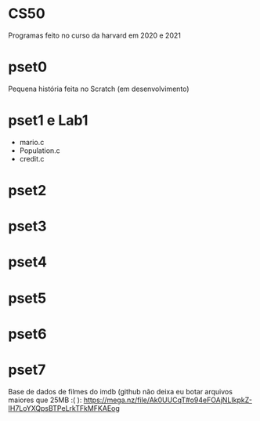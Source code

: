 # CS50

 Programas feito no curso da harvard em 2020 e 2021
 
# pset0
  Pequena história feita no Scratch (em desenvolvimento)
# pset1 e Lab1
  * mario.c    
  * Population.c
  * credit.c
  
# pset2

# pset3

# pset4

# pset5

# pset6

# pset7
Base de dados de filmes do imdb (github não deixa eu botar arquivos maiores que 25MB :( ):
https://mega.nz/file/Ak0UUCqT#o94eFOAjNLIkpkZ-IH7LoYXQpsBTPeLrkTFkMFKAEog

